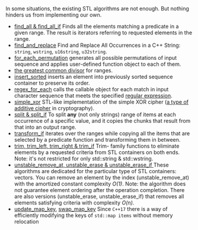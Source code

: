 In some situations, the existing STL algorithms are not enough. But nothing hinders us from implementing our own.

* [find_all & find_all_if](./find_all) Finds all the elements matching a predicate in a given range. The result is iterators referring to requested elements in the range.
* [find_and_replace](./find_and_replace) Find and Replace All Occurrences in a C++ String: `string`, `wstring`, `u16string`, `u32string`.
* [for_each_permutation](./for_each_permutation) generates all possible permutations of input sequence and applies user-defined function object to each of them. 
* [the greatest common divisor](./gcd) for ranges.  
* [insert_sorted](./insert_sorted) inserts an element into previously sorted sequence container to preserve its order. 
* [regex_for_each](./regex_for_each) calls the callable object for each match in input character sequence that meets the specified [regular expression](https://en.wikipedia.org/wiki/Regular_expression).
* [simple_xor](./simple_xor) STL-like implementation of the simple XOR cipher ([a type of additive cipher](https://en.wikipedia.org/wiki/XOR_cipher) in cryptography).
* [split & split_if](./split) To split __any__ (not only strings) range of items at each occurrence of a specific value, and it copies the chunks that result from that into an output range.
* [transform_if](./transform_if) iterates over the ranges while copying all the items that are selected by a predicate function and transforming them in between.
* [trim, trim_left, trim_right & trim_if](./trim) Trim- family functions to eliminate elements by a requested criteria from STL containers on both ends. Note: it's not restricted for only std::string & std::wstring.
* [unstable_remove_at, unstable_erase & unstable_erase_if ](./quick_remove) These algorithms are dedicated for the particular type of STL containers: vectors. You can remove an element by the index (unstable_remove_at)  with the amortized constant complexity _O(1)_. Note: the algorithm does not guarantee element ordering after the operation completion. There are also versions (unstable_erase, unstable_erase_if) that removes all elements satisfying criteria with complexity _O(n)_.
* [update_map_key](./update_map_key), [swap_map_key](./swap_map_key) Since `C++17` there is a way of efficiently modifying the keys of `std::map items` without memory relocation
